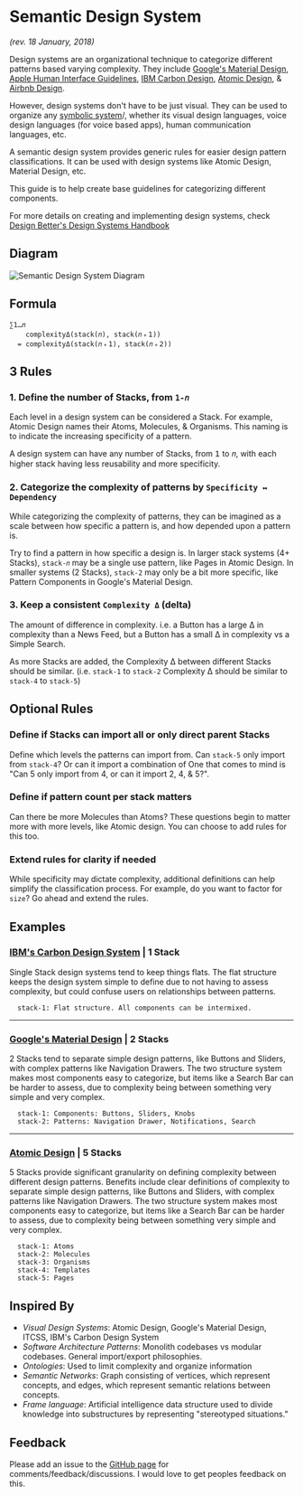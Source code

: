 # Semantic Design System

*(rev. 18 January, 2018)*

Design systems are an organizational technique to categorize different patterns based varying complexity.
 They include [Google's Material Design](https://material.io/guidelines/), [Apple Human Interface Guidelines](https://developer.apple.com/design/), [IBM Carbon Design](http://carbondesignsystem.com/), [Atomic Design](http://bradfrost.com/blog/post/atomic-web-design/), & [Airbnb Design](https://airbnb.design/building-a-visual-language/).

However, design systems don't have to be just visual. They can be used to organize any [symbolic system](https://en.wikipedia.org/wiki/Formal_grammar)/, whether its visual design languages, voice design languages (for voice based apps), human communication languages, etc.

A semantic design system provides generic rules for easier design pattern classifications. It can be used with design systems like Atomic Design, Material Design, etc.

This guide is to help create base guidelines for categorizing different components.

For more details on creating and implementing design systems, check [Design Better's Design Systems Handbook](https://www.designbetter.co/design-systems-handbook/designing-design-system)

## Diagram

![Semantic Design System Diagram](https://github.com/sartaj/semantic-design-systems/raw/master/assets/semantic-design-system.png)

## Formula

```
∑𝟣…𝑛
    complexityΔ(stack(𝑛), stack(𝑛﹢𝟣))
  = complexityΔ(stack(𝑛﹢𝟣), stack(𝑛﹢𝟤))
```

## 3 Rules

### 1. Define the number of Stacks, from `𝟣-𝑛`

Each level in a design system can be considered a Stack. For example, Atomic Design names their Atoms, Molecules, & Organisms. This naming is to indicate the increasing specificity of a pattern.

A design system can have any number of Stacks, from 𝟣 to 𝑛, with each higher stack having less reusability and more specificity.

### 2. Categorize the complexity of patterns by `Specificity ↔ Dependency`

While categorizing the complexity of patterns, they can be imagined as a scale between how specific a pattern is, and how depended upon a pattern is.

Try to find a pattern in how specific a design is. In larger stack systems (4+ Stacks), `stack-𝑛` may be a single use pattern, like Pages in Atomic Design. In smaller systems (2 Stacks), `stack-2` may only be a bit more specific, like Pattern Components in Google's Material Design.

### 3. Keep a consistent `Complexity Δ` (delta)

The amount of difference in complexity. i.e. a Button has a large Δ in complexity than a News Feed, but a Button has a small Δ in complexity vs a Simple Search.

As more Stacks are added, the Complexity Δ between different Stacks should be similar. (i.e. `stack-1` to `stack-2` Complexity Δ should be similar to `stack-4` to `stack-5`)

## Optional Rules

### Define if Stacks can import all or only direct parent Stacks

Define which levels the patterns can import from. Can `stack-5` only import from `stack-4`? Or can it import a combination of One that comes to mind is "Can 5 only import from 4, or can it import 2, 4, & 5?".

### Define if pattern count per stack matters

Can there be more Molecules than Atoms? These questions begin to matter more with more levels, like Atomic design. You can choose to add rules for this too.

### Extend rules for clarity if needed

While specificity may dictate complexity, additional definitions can help simplify the classification process. For example, do you want to factor for `size`? Go ahead and extend the rules.

## Examples

### [IBM's Carbon Design System](http://carbondesignsystem.com/) | 1 Stack

Single Stack design systems tend to keep things flats. The flat structure keeps the design system simple to define due to not having to assess complexity, but could confuse users on relationships between patterns.

```
  stack-1: Flat structure. All components can be intermixed.
```

---

### [Google's Material Design](https://material.io) | 2 Stacks

2 Stacks tend to separate simple design patterns, like Buttons and Sliders, with complex patterns like Navigation Drawers. The two structure system makes most components easy to categorize, but items like a Search Bar can be harder to assess, due to complexity being between something very simple and very complex.

```
  stack-1: Components: Buttons, Sliders, Knobs
  stack-2: Patterns: Navigation Drawer, Notifications, Search
```

---

### [Atomic Design](http://bradfrost.com/blog/post/atomic-web-design/) | 5 Stacks

5 Stacks provide significant granularity on defining complexity between different design patterns. Benefits include clear definitions of complexity to separate simple design patterns, like Buttons and Sliders, with complex patterns like Navigation Drawers. The two structure system makes most components easy to categorize, but items like a Search Bar can be harder to assess, due to complexity being between something very simple and very complex.
 
```
  stack-1: Atoms
  stack-2: Molecules
  stack-3: Organisms
  stack-4: Templates
  stack-5: Pages
```

## Inspired By

* *Visual Design Systems*: Atomic Design, Google's Material Design, ITCSS, IBM's Carbon Design System
* *Software Architecture Patterns*: Monolith codebases vs modular codebases. General import/export philosophies.
* *Ontologies*: Used to limit complexity and organize information
* *Semantic Networks*: Graph consisting of vertices, which represent concepts, and edges, which represent semantic relations between concepts.
* *Frame language*: Artificial intelligence data structure used to divide knowledge into substructures by representing "stereotyped situations."

## Feedback

Please add an issue to the [GitHub page](https://github.com/sartaj/semantic-design-systems/issues) for comments/feedback/discussions. I would love to get peoples feedback on this.